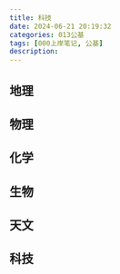 ```yaml
---
title: 科技
date: 2024-06-21 20:19:32
categories: 013公基
tags: [000上岸笔记, 公基]
description: 
---
```

## 地理
## 物理
## 化学
## 生物
## 天文
## 科技
